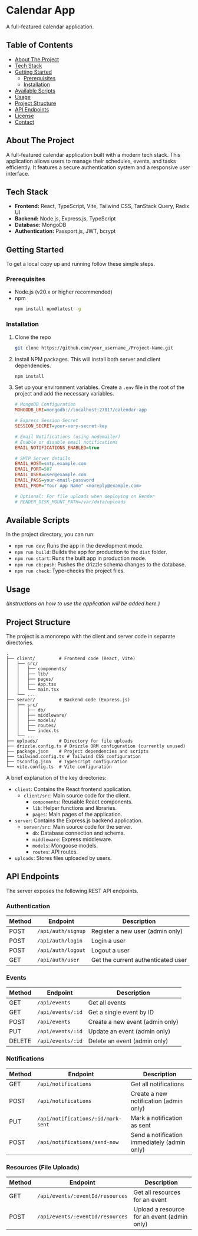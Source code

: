 # Calendar App

A full-featured calendar application.

## Table of Contents

- [About The Project](#about-the-project)
- [Tech Stack](#tech-stack)
- [Getting Started](#getting-started)
  - [Prerequisites](#prerequisites)
  - [Installation](#installation)
- [Available Scripts](#available-scripts)
- [Usage](#usage)
- [Project Structure](#project-structure)
- [API Endpoints](#api-endpoints)
- [License](#license)
- [Contact](#contact)

## About The Project

A full-featured calendar application built with a modern tech stack. This application allows users to manage their schedules, events, and tasks efficiently. It features a secure authentication system and a responsive user interface.


## Tech Stack

- **Frontend:** React, TypeScript, Vite, Tailwind CSS, TanStack Query, Radix UI 
- **Backend:** Node.js, Express.js, TypeScript
- **Database:** MongoDB
- **Authentication:** Passport.js, JWT, bcrypt

## Getting Started

To get a local copy up and running follow these simple steps.

### Prerequisites

- Node.js (v20.x or higher recommended)
- npm
  ```sh
  npm install npm@latest -g
  ```

### Installation

1. Clone the repo
   ```sh
   git clone https://github.com/your_username_/Project-Name.git
   ```
2. Install NPM packages. This will install both server and client dependencies.
   ```sh
   npm install
   ```
3. Set up your environment variables. Create a `.env` file in the root of the project and add the necessary variables.

   ```ini
   # MongoDB Configuration
   MONGODB_URI=mongodb://localhost:27017/calendar-app

   # Express Session Secret
   SESSION_SECRET=your-very-secret-key

   # Email Notifications (using nodemailer)
   # Enable or disable email notifications
   EMAIL_NOTIFICATIONS_ENABLED=true

   # SMTP Server details
   EMAIL_HOST=smtp.example.com
   EMAIL_PORT=587
   EMAIL_USER=user@example.com
   EMAIL_PASS=your-email-password
   EMAIL_FROM="Your App Name" <noreply@example.com>

   # Optional: For file uploads when deploying on Render
   # RENDER_DISK_MOUNT_PATH=/var/data/uploads
   ```

## Available Scripts

In the project directory, you can run:

- `npm run dev`: Runs the app in the development mode.
- `npm run build`: Builds the app for production to the `dist` folder.
- `npm run start`: Runs the built app in production mode.
- `npm run db:push`: Pushes the drizzle schema changes to the database.
- `npm run check`: Type-checks the project files.

## Usage

*(Instructions on how to use the application will be added here.)*

## Project Structure

The project is a monorepo with the client and server code in separate directories.

```
.
├── client/         # Frontend code (React, Vite)
│   ├── src/
│   │   ├── components/
│   │   ├── lib/
│   │   ├── pages/
│   │   ├── App.tsx
│   │   └── main.tsx
│   └── ...
├── server/         # Backend code (Express.js)
│   ├── src/
│   │   ├── db/
│   │   ├── middleware/
│   │   ├── models/
│   │   ├── routes/
│   │   └── index.ts
│   └── ...
├── uploads/        # Directory for file uploads
├── drizzle.config.ts # Drizzle ORM configuration (currently unused)
├── package.json    # Project dependencies and scripts
├── tailwind.config.ts # Tailwind CSS configuration
├── tsconfig.json   # TypeScript configuration
└── vite.config.ts  # Vite configuration
```

A brief explanation of the key directories:

-   `client`: Contains the React frontend application.
    -   `client/src`: Main source code for the client.
        -   `components`: Reusable React components.
        -   `lib`: Helper functions and libraries.
        -   `pages`: Main pages of the application.
-   `server`: Contains the Express.js backend application.
    -   `server/src`: Main source code for the server.
        -   `db`: Database connection and schema.
        -   `middleware`: Express middleware.
        -   `models`: Mongoose models.
        -   `routes`: API routes.
-   `uploads`: Stores files uploaded by users.

## API Endpoints

The server exposes the following REST API endpoints.

### Authentication

| Method | Endpoint          | Description                    |
| ------ | ----------------- | ------------------------------ |
| POST   | `/api/auth/signup`| Register a new user (admin only) |
| POST   | `/api/auth/login` | Login a user                   |
| POST   | `/api/auth/logout`| Logout a user                  |
| GET    | `/api/auth/user`  | Get the current authenticated user |

### Events

| Method | Endpoint         | Description                   |
| ------ | ---------------- | ----------------------------- |
| GET    | `/api/events`    | Get all events                |
| GET    | `/api/events/:id`| Get a single event by ID      |
| POST   | `/api/events`    | Create a new event (admin only) |
| PUT    | `/api/events/:id`| Update an event (admin only)  |
| DELETE | `/api/events/:id`| Delete an event (admin only)  |

### Notifications

| Method | Endpoint                          | Description                        |
| ------ | --------------------------------- | ---------------------------------- |
| GET    | `/api/notifications`              | Get all notifications              |
| POST   | `/api/notifications`              | Create a new notification (admin only) |
| PUT    | `/api/notifications/:id/mark-sent`| Mark a notification as sent      |
| POST   | `/api/notifications/send-now`     | Send a notification immediately (admin only) |

### Resources (File Uploads)

| Method | Endpoint                         | Description                        |
| ------ | -------------------------------- | ---------------------------------- |
| GET    | `/api/events/:eventId/resources` | Get all resources for an event     |
| POST   | `/api/events/:eventId/resources` | Upload a resource for an event (admin only) |



